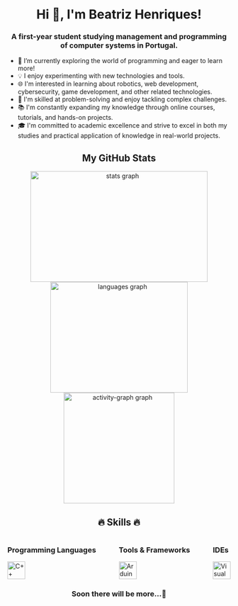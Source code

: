 <!-- Título -->
<h1 align="center">Hi 👋, I'm Beatriz Henriques!</h1>

<!-- Apresentação -->
<h3 align="center">A first-year student studying management and programming of computer systems in Portugal.</h3>
<ul>
  <li>🌱 I’m currently exploring the world of programming and eager to learn more!</li>
  <li>💡 I enjoy experimenting with new technologies and tools.</li>
  <li>🌐 I'm interested in learning about robotics, web development, cybersecurity, game development, and other related technologies.</li>
  <li>🔧 I'm skilled at problem-solving and enjoy tackling complex challenges.</li>
  <li>📚 I'm constantly expanding my knowledge through online courses, tutorials, and hands-on projects.</li>
  <li>🎓 I'm committed to academic excellence and strive to excel in both my studies and practical application of knowledge in real-world projects.</li>
</ul>

<!-- GitHub Stats -->
<h2 align="center">My GitHub Stats</h2>
<div align="center">
    <img src="https://github-readme-stats.vercel.app/api?username=Beatriz-Henriques&hide_title=true&hide_rank=false&show_icons=true&include_all_commits=true&count_private=true&disable_animations=false&theme=gotham&locale=pt-br&hide_border=true&order=1" height="250" width="400" alt="stats graph"/>
    <img src="https://github-readme-stats.vercel.app/api/top-langs?username=Beatriz-Henriques&locale=pt-br&hide_title=true&layout=compact&card_width=320&langs_count=25&theme=gotham&hide_border=true&order=5" height="250" width="310" alt="languages graph"/>
    <img src="https://github-readme-activity-graph.vercel.app/graph?username=Beatriz-Henriques&radius=16&theme=gotham&area=false&order=5&hide_border=true&hide_title=true" height="250" alt="activity-graph graph"/>
</div>

<!-- Skills -->
<h2 align="center">🔥 Skills 🔥</h2>

<!-- Linguagens de Programação, Ferramentas e Frameworks, IDEs -->
<div style="display: flex; justify-content: space-between; margin-bottom: 20px;">
  <!-- Linguagens de Programação -->
  <div>
    <h3>Programming Languages</h3>
    <img align="center" alt="C++" height="40" width="40" src="https://cdn.jsdelivr.net/gh/devicons/devicon/icons/cplusplus/cplusplus-original.svg">
  </div>
  
  <!-- Ferramentas e Frameworks -->
  <div>
    <h3>Tools & Frameworks</h3>
    <img align="center" alt="Arduino" height="40" width="40" src="https://cdn.worldvectorlogo.com/logos/arduino-1.svg">
  </div>
  
  <!-- IDEs -->
  <div>
    <h3>IDEs</h3>
    <img align="center" alt="Visual Studio" height="40" src="https://cdn.jsdelivr.net/gh/devicons/devicon/icons/visualstudio/visualstudio-plain.svg">
  </div>
</div>

<!-- Texto destacado -->
<h3 align="center">Soon there will be more...💪</h3>
